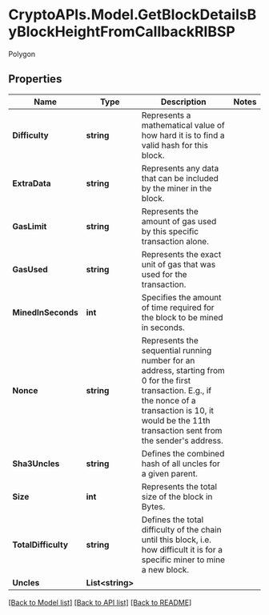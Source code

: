 # CryptoAPIs.Model.GetBlockDetailsByBlockHeightFromCallbackRIBSP
Polygon

## Properties

Name | Type | Description | Notes
------------ | ------------- | ------------- | -------------
**Difficulty** | **string** | Represents a mathematical value of how hard it is to find a valid hash for this block. | 
**ExtraData** | **string** | Represents any data that can be included by the miner in the block. | 
**GasLimit** | **string** | Represents the amount of gas used by this specific transaction alone. | 
**GasUsed** | **string** | Represents the exact unit of gas that was used for the transaction. | 
**MinedInSeconds** | **int** | Specifies the amount of time required for the block to be mined in seconds. | 
**Nonce** | **string** | Represents the sequential running number for an address, starting from 0 for the first transaction. E.g., if the nonce of a transaction is 10, it would be the 11th transaction sent from the sender&#39;s address. | 
**Sha3Uncles** | **string** | Defines the combined hash of all uncles for a given parent. | 
**Size** | **int** | Represents the total size of the block in Bytes. | 
**TotalDifficulty** | **string** | Defines the total difficulty of the chain until this block, i.e. how difficult it is for a specific miner to mine a new block. | 
**Uncles** | **List&lt;string&gt;** |  | 

[[Back to Model list]](../README.md#documentation-for-models) [[Back to API list]](../README.md#documentation-for-api-endpoints) [[Back to README]](../README.md)

